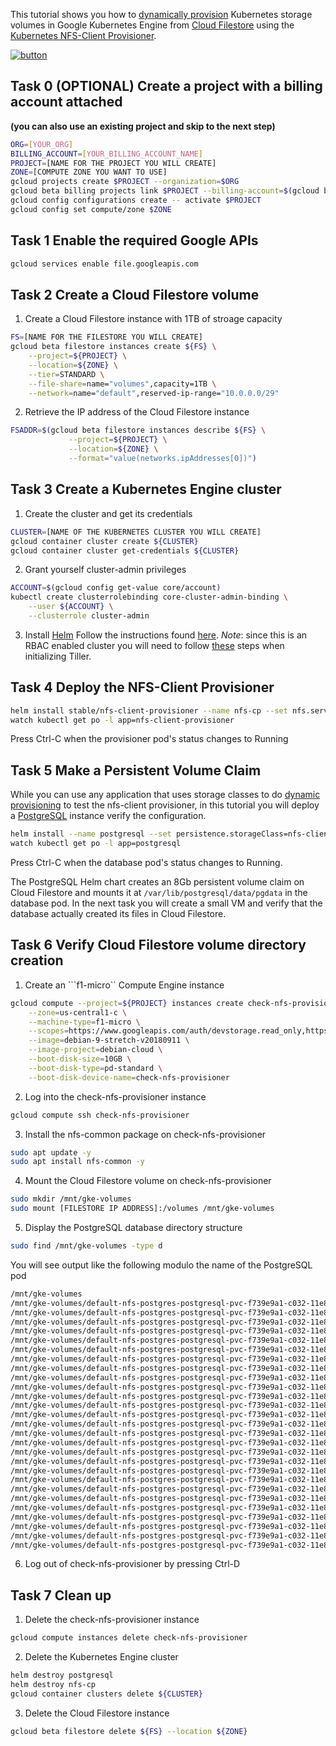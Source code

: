 This tutorial shows you how to [dynamically provision](https://kubernetes.io/docs/concepts/storage/dynamic-provisioning) 
Kubernetes storage volumes in Google Kubernetes Engine 
from [Cloud Filestore](https://cloud.google.com/filestore/) using the 
[Kubernetes NFS-Client Provisioner](https://github.com/kubernetes-incubator/external-storage/tree/master/nfs-client).

[![button](http://gstatic.com/cloudssh/images/open-btn.png)](https://console.cloud.google.com/cloudshell/open?git_repo=https://github.com/wardharold/gke-filestore-dynamic-provisioning&page=editor&tutorial=tutorial.md)

## Task 0 (OPTIONAL) Create a project with a billing account attached 
**(you can also use an existing project and skip to the next step)**
```sh
ORG=[YOUR_ORG]
BILLING_ACCOUNT=[YOUR_BILLING_ACCOUNT_NAME]
PROJECT=[NAME FOR THE PROJECT YOU WILL CREATE]
ZONE=[COMPUTE ZONE YOU WANT TO USE]
gcloud projects create $PROJECT --organization=$ORG
gcloud beta billing projects link $PROJECT --billing-account=$(gcloud beta billing accounts list | grep $BILLING_ACCOUNT | awk '{print $1}')
gcloud config configurations create -- activate $PROJECT
gcloud config set compute/zone $ZONE
```
## Task 1 Enable the required Google APIs
```sh
gcloud services enable file.googleapis.com
```

## Task 2 Create a Cloud Filestore volume
1. Create a Cloud Filestore instance with 1TB of stroage capacity
```sh
FS=[NAME FOR THE FILESTORE YOU WILL CREATE]
gcloud beta filestore instances create ${FS} \
    --project=${PROJECT} \
    --location=${ZONE} \
    --tier=STANDARD \
    --file-share=name="volumes",capacity=1TB \
    --network=name="default",reserved-ip-range="10.0.0.0/29"
```
2. Retrieve the IP address of the Cloud Filestore instance
```sh
FSADDR=$(gcloud beta filestore instances describe ${FS} \
             --project=${PROJECT} \
             --location=${ZONE} \
             --format="value(networks.ipAddresses[0])")
```

## Task 3 Create a Kubernetes Engine cluster
1. Create the cluster and get its credentials
```sh
CLUSTER=[NAME OF THE KUBERNETES CLUSTER YOU WILL CREATE]
gcloud container cluster create ${CLUSTER}
gcloud container cluster get-credentials ${CLUSTER}
```
2. Grant yourself cluster-admin privileges
```sh
ACCOUNT=$(gcloud config get-value core/account)
kubectl create clusterrolebinding core-cluster-admin-binding \
    --user ${ACCOUNT} \
    --clusterrole cluster-admin
```
3. Install [Helm](https://github.com/helm/helm)
Follow the instructions found [here](https://docs.helm.sh/using_helm/#installing-helm). *Note*: since this is an 
RBAC enabled cluster you will need to follow [these](https://docs.helm.sh/using_helm/#role-based-access-control)
steps when initializing Tiller.

## Task 4 Deploy the NFS-Client Provisioner
```sh
helm install stable/nfs-client-provisioner --name nfs-cp --set nfs.server=${FSADDR} --set nfs.path=/volumes
watch kubectl get po -l app=nfs-client-provisioner
```
Press Ctrl-C when the provisioner pod's status changes to Running

## Task 5 Make a Persistent Volume Claim
While you can use any application that uses storage classes to do [dynamic provisioning](https://kubernetes.io/docs/concepts/storage/dynamic-provisioning/)
to test the nfs-client provisioner, in this tutorial you will deploy a [PostgreSQL](https://www.postgresql.org/) instance verify
the configuration.
```sh
helm install --name postgresql --set persistence.storageClass=nfs-client stable/postgresql
watch kubectl get po -l app=postgresql
```
Press Ctrl-C when the database pod's status changes to Running.

The PostgreSQL Helm chart creates an 8Gb persistent volume claim on Cloud Filestore and mounts it at ```/var/lib/postgresql/data/pgdata```
in the database pod. In the next task you will create a small VM and verify that the database actually created its files in
Cloud Filestore.

## Task 6 Verify Cloud Filestore volume directory creation
1. Create an ```f1-micro`` Compute Engine instance
```sh
gcloud compute --project=${PROJECT} instances create check-nfs-provisioner \
    --zone=us-central1-c \
    --machine-type=f1-micro \
    --scopes=https://www.googleapis.com/auth/devstorage.read_only,https://www.googleapis.com/auth/logging.write,https://www.googleapis.com/auth/monitoring.write,https://www.googleapis.com/auth/servicecontrol,https://www.googleapis.com/auth/service.management.readonly,https://www.googleapis.com/auth/trace.append \
    --image=debian-9-stretch-v20180911 \
    --image-project=debian-cloud \
    --boot-disk-size=10GB \
    --boot-disk-type=pd-standard \
    --boot-disk-device-name=check-nfs-provisioner
```
2. Log into the check-nfs-provisioner instance
```sh
gcloud compute ssh check-nfs-provisioner
```
3. Install the nfs-common package on check-nfs-provisioner
```sh
sudo apt update -y
sudo apt install nfs-common -y
```
4. Mount the Cloud Filestore volume on check-nfs-provisioner
```sh
sudo mkdir /mnt/gke-volumes
sudo mount [FILESTORE IP ADDRESS]:/volumes /mnt/gke-volumes
```
5. Display the PostgreSQL database directory structure
```sh
sudo find /mnt/gke-volumes -type d
```
You will see output like the following modulo the name of the PostgreSQL pod
```sh
/mnt/gke-volumes
/mnt/gke-volumes/default-nfs-postgres-postgresql-pvc-f739e9a1-c032-11e8-9994-42010af00013
/mnt/gke-volumes/default-nfs-postgres-postgresql-pvc-f739e9a1-c032-11e8-9994-42010af00013/postgresql-db
/mnt/gke-volumes/default-nfs-postgres-postgresql-pvc-f739e9a1-c032-11e8-9994-42010af00013/postgresql-db/pg_twophase
/mnt/gke-volumes/default-nfs-postgres-postgresql-pvc-f739e9a1-c032-11e8-9994-42010af00013/postgresql-db/pg_notify
/mnt/gke-volumes/default-nfs-postgres-postgresql-pvc-f739e9a1-c032-11e8-9994-42010af00013/postgresql-db/pg_clog
/mnt/gke-volumes/default-nfs-postgres-postgresql-pvc-f739e9a1-c032-11e8-9994-42010af00013/postgresql-db/pg_stat_tmp
/mnt/gke-volumes/default-nfs-postgres-postgresql-pvc-f739e9a1-c032-11e8-9994-42010af00013/postgresql-db/pg_stat
/mnt/gke-volumes/default-nfs-postgres-postgresql-pvc-f739e9a1-c032-11e8-9994-42010af00013/postgresql-db/pg_serial
/mnt/gke-volumes/default-nfs-postgres-postgresql-pvc-f739e9a1-c032-11e8-9994-42010af00013/postgresql-db/global
/mnt/gke-volumes/default-nfs-postgres-postgresql-pvc-f739e9a1-c032-11e8-9994-42010af00013/postgresql-db/pg_commit_ts
/mnt/gke-volumes/default-nfs-postgres-postgresql-pvc-f739e9a1-c032-11e8-9994-42010af00013/postgresql-db/pg_dynshmem
/mnt/gke-volumes/default-nfs-postgres-postgresql-pvc-f739e9a1-c032-11e8-9994-42010af00013/postgresql-db/pg_snapshots
/mnt/gke-volumes/default-nfs-postgres-postgresql-pvc-f739e9a1-c032-11e8-9994-42010af00013/postgresql-db/pg_replslot
/mnt/gke-volumes/default-nfs-postgres-postgresql-pvc-f739e9a1-c032-11e8-9994-42010af00013/postgresql-db/pg_logical
/mnt/gke-volumes/default-nfs-postgres-postgresql-pvc-f739e9a1-c032-11e8-9994-42010af00013/postgresql-db/pg_logical/snapshots
/mnt/gke-volumes/default-nfs-postgres-postgresql-pvc-f739e9a1-c032-11e8-9994-42010af00013/postgresql-db/pg_logical/mappings
/mnt/gke-volumes/default-nfs-postgres-postgresql-pvc-f739e9a1-c032-11e8-9994-42010af00013/postgresql-db/pg_tblspc
/mnt/gke-volumes/default-nfs-postgres-postgresql-pvc-f739e9a1-c032-11e8-9994-42010af00013/postgresql-db/pg_subtrans
/mnt/gke-volumes/default-nfs-postgres-postgresql-pvc-f739e9a1-c032-11e8-9994-42010af00013/postgresql-db/base
/mnt/gke-volumes/default-nfs-postgres-postgresql-pvc-f739e9a1-c032-11e8-9994-42010af00013/postgresql-db/base/1
/mnt/gke-volumes/default-nfs-postgres-postgresql-pvc-f739e9a1-c032-11e8-9994-42010af00013/postgresql-db/base/12406
/mnt/gke-volumes/default-nfs-postgres-postgresql-pvc-f739e9a1-c032-11e8-9994-42010af00013/postgresql-db/base/12407
/mnt/gke-volumes/default-nfs-postgres-postgresql-pvc-f739e9a1-c032-11e8-9994-42010af00013/postgresql-db/pg_xlog
/mnt/gke-volumes/default-nfs-postgres-postgresql-pvc-f739e9a1-c032-11e8-9994-42010af00013/postgresql-db/pg_xlog/archive_status
/mnt/gke-volumes/default-nfs-postgres-postgresql-pvc-f739e9a1-c032-11e8-9994-42010af00013/postgresql-db/pg_multixact
/mnt/gke-volumes/default-nfs-postgres-postgresql-pvc-f739e9a1-c032-11e8-9994-42010af00013/postgresql-db/pg_multixact/offsets
/mnt/gke-volumes/default-nfs-postgres-postgresql-pvc-f739e9a1-c032-11e8-9994-42010af00013/postgresql-db/pg_multixact/members
```
6. Log out of check-nfs-provisioner by pressing Ctrl-D

## Task 7 Clean up
1. Delete the check-nfs-provisioner instance
```sh
gcloud compute instances delete check-nfs-provisioner
```
2. Delete the Kubernetes Engine cluster
```sh
helm destroy postgresql
helm destroy nfs-cp
gcloud container clusters delete ${CLUSTER}
```
3. Delete the Cloud Filestore instance
```sh
gcloud beta filestore delete ${FS} --location ${ZONE}
```
